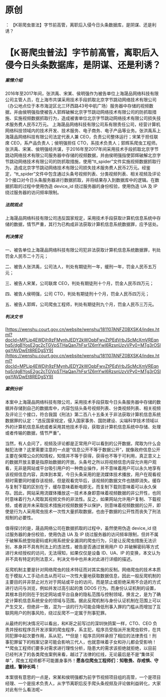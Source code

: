 # 原创
：  【K哥爬虫普法】字节前高管，离职后入侵今日头条数据库，是阴谋、还是利诱？

# 【K哥爬虫普法】字节前高管，离职后入侵今日头条数据库，是阴谋、还是利诱？

##### 案情介绍

> 
2016年至2017年间，张洪禹、宋某、侯明强作为被告单位上海晟品网络科技有限公司主管人员，在上海市共谋采用技术手段抓取北京字节跳动网络技术有限公司（办公地点位于本市海淀区北三环西路43号中航广场）服务器中存储的视频数据，并由侯明强指使被告人郭辉破解北京字节跳动网络技术有限公司的防抓取措施、实施视频数据抓取行为，造成被害单位北京字节跳动网络技术有限公司损失技术服务费人民币2万元。
上海晟品网络科技有限公司系有限责任公司，经营计算机网络科技领域内的技术开发、技术服务、电子商务、电子产品等业务。张洪禹系上海晟品网络科技有限公司法定代表人兼 CEO，负责公司整体运行；宋某于担任联席 CEO，系产品负责人；侯明强担任 CTO，系技术负责人；郭辉系爬虫工程师。张洪禹、宋某、侯明强经共谋，于2016年至2017年间采用技术手段抓取北京字节跳动网络技术有限公司服务器中存储的视频数据，并由侯明强指使郭辉破解北京字节跳动网络技术有限公司的防抓取措施，使用“tt_spider”文件实施视频数据抓取行为，造成北京字节跳动网络技术有限公司损失技术服务费人民币2万元。经鉴定，“tt_spider”文件中包含通过头条号视频列表、分类视频列表、相关视频及评论3个接口对今日头条服务器进行数据抓取，并将结果存入到数据库中的逻辑。在数据抓取的过程中使用伪造 device_id 绕过服务器的身份校验，使用伪造 UA 及 IP 绕过服务器的访问频率限制。


##### 法院观点

上海晟品网络科技有限公司违反国家规定，采用技术手段获取计算机信息系统中存储的数据，情节严重，其行为已构成非法获取计算机信息系统数据罪，应予惩处。

##### 判决情况

一、被告单位上海晟品网络科技有限公司犯非法获取计算机信息系统数据罪，判处罚金人民币二十万元；

二、被告人张洪禹，公司法人，判处有期徒刑一年，缓刑一年，罚金人民币五万元；

三、被告人宋某，公司联席 CEO，判处有期徒刑十个月，罚金人民币四万元；

四、被告人侯明强，公司 CTO，判处有期徒刑十个月，罚金人民币四万元；

五、被告人郭辉，公司爬虫工程师，判处有期徒刑九个月，罚金人民币三万元。

##### 判决文书

[https://wenshu.court.gov.cn/website/wenshu/181107ANFZ0BXSK4/index.html?docId=MPLip4EWDjh9zFMynhJEDY2kWOpbFwvZtPEdVrbJScMcXmVREqnhq5/dgBYosE2gc2cTGVpSTHaQan7hFsr1Z6mYwI6RzsnUzvVPy0+MTg3rOSlgqYAVDwEt8REDgSY9](https://wenshu.court.gov.cn/website/wenshu/181107ANFZ0BXSK4/index.html?docId=MPLip4EWDjh9zFMynhJEDY2kWOpbFwvZtPEdVrbJScMcXmVREqnhq5/dgBYosE2gc2cTGVpSTHaQan7hFsr1Z6mYwI6RzsnUzvVPy0+MTg3rOSlgqYAVDwEt8REDgSY9)

##### 案例分析

本案中上海晟品网络科技有限公司，采用技术手段获取今日头条服务器中存储的数据并存储到自己的数据库中，内容包括头条号视频列表、分类视频列表、相关视频及评论三个接口，符合我国《刑法》第二百八十五条关于非法获取计算机信息系统数据罪的认定：“违反国家规定，侵入国家事务、国防建设、尖端科学技术领域以外的计算机信息系统或者采用其他技术手段，获取该计算机信息系统中存储、处理或者传输的数据，情节严重”。

当然，有人会问了，视频及评论都是正常用户可以看到的公开数据，爬取为什么会触犯法律？这里需要注意的一点是”信息公开不等于数据公开“，就像政府信息公开主要在保障公众的知情权，知情并不等于获得，获得也不等于可利用，真正意义上的数据开放主要是指原始数据的开放。头条号之所以将视频信息内容允许用户观看，无非是网站或平台吸引用户的一种商业操作，并不意味着用户可以永久地享有该视频信息内容，具体到本案，今日头条采用的是流媒体技术播放，用户在观看视频时需要同时缓存该视频，但是观看完毕后，该视频的数据文件也随即消失。缓存与复制下载的区别在于，缓存意味着断电即无，而复制下载则意味着可以永久保存。因此，网站采用流媒体播放这一技术本身即意味着视频数据的非公开性，也同时意味着行为人爬取其视频文件的非法性。反之，如果网站允许用户复制、下载视频，或者说并未采取技术措施对视频数据予以保护，则意味着视频数据的公开，即使是行为人采用爬虫技术一次性大量抓取数据，也由于数据的公开性而丧失了刑法规制的必要性。

值得探讨的是，晟品网络公司在数据抓取的过程中，虽然使用伪造 device_id 绕过服务器的身份校验，使用伪造 UA 及 IP 绕过服务器的访问频率限制，但并不属于破解系统登陆密码或利用系统安全漏洞的爬虫行为，只是让反爬虫措施无法识别，本身并不具有刑法上的违法性，被告是否通过冒用用户 ID 并破解密码等方式进行未经授权的访问，无法得知，如果仅仅是设备 ID、UA、IP 的变换，本文认为并不具有特定的刑法意义，判决文书中也并未对此进行详细的描述。

反爬机制主要是针对网络爬虫的技术特征而对其实施的反制。网络爬虫的技术本质在于模拟人工手动点击从而可以一次性大量地获取数据信息，因此一般反爬机制的主要目的并非禁止对方对于网站或平台的访问，而是禁止或拒绝采用不合适的方式进行访问与浏览，例如并发过高引起的类 DDOS 行为。而身份认证机制的设置，其根本目的则在于划定网站或平台自身的隐私范围与控制领域，换言之，是为了确定计算机信息系统安全的领域与范围。据此反爬机制与身份认证机制在范围上可以产生交叉，但绝非一致，混为一谈的行为可能会降低刑事入罪的门槛从而增加了互联网用户的刑事风险，绕过反爬不一定属于刑事犯罪。

从最终的判决情况可以看出，和K哥之前写过的深圳快鸽案一样，CTO、CEO 负责并授权程序员开发涉案的爬虫程序，系主犯，程序员受指派开发爬虫软件，在共同犯罪中起次要作用，系从犯，**但是！程序员同样承担了相应的法律责任！刑事犯罪留下的档案记录可能会影响三代人，也就意味着子女和孙儿都会受影响！ **爬虫工程师们要多对需求进行理性分析，隐患大的需求该拒绝就拒绝，以目前已经判决了的各类爬虫案例来看，越过了法律的红线，无论最后是不是“集体买单”，爬虫工程师都不可能置身事外！**愿各位爬虫工程师们：知敬畏、存戒惧、守底线，警钟长鸣**！

本案很有意思的一点是，宋某和侯明强都为前字节视频项目组的高管，一个是项目经理、一个是技术负责人，从字节离职后反手爬头条视频及评论做利益转化，大家对此有什么看法呢~
